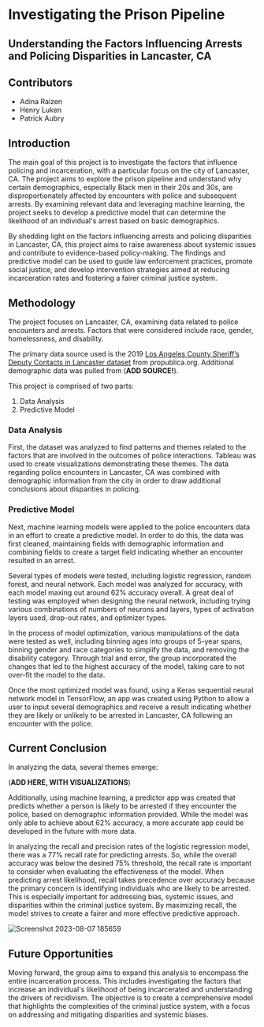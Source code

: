 # Investigating the Prison Pipeline
## Understanding the Factors Influencing Arrests and Policing Disparities in Lancaster, CA

## Contributors
* Adina Raizen
* Henry Luken
* Patrick Aubry 

## Introduction
The main goal of this project is to investigate the factors that influence policing and incarceration, with a particular focus on the city of Lancaster, CA. The project aims to explore the prison pipeline and understand why certain demographics, especially Black men in their 20s and 30s, are disproportionately affected by encounters with police and subsequent arrests. By examining relevant data and leveraging machine learning, the project seeks to develop a predictive model that can determine the likelihood of an individual's arrest based on basic demographics.

By shedding light on the factors influencing arrests and policing disparities in Lancaster, CA, this project aims to raise awareness about systemic issues and contribute to evidence-based policy-making. The findings and predictive model can be used to guide law enforcement practices, promote social justice, and develop intervention strategies aimed at reducing incarceration rates and fostering a fairer criminal justice system.

## Methodology
The project focuses on Lancaster, CA, examining data related to police encounters and arrests. Factors that were considered include race, gender, homelessness, and disability. 

The primary data source used is the 2019 [Los Angeles County Sheriff’s Deputy Contacts in Lancaster dataset](https://www.propublica.org/datastore/dataset/los-angeles-county-sheriffs-deputy-contacts-in-lancaster) from propublica.org. Additional demographic data was pulled from (**ADD SOURCE!**).

This project is comprised of two parts:
1. Data Analysis
2. Predictive Model

### Data Analysis
First, the dataset was analyzed to find patterns and themes related to the factors that are involved in the outcomes of police interactions. Tableau was used to create visualizations demonstrating these themes. The data regarding police encounters in Lancaster, CA was combined with demographic information from the city in order to draw additional conclusions about disparities in policing.

### Predictive Model
Next, machine learning models were applied to the police encounters data in an effort to create a predictive model. In order to do this, the data was first cleaned, maintaining fields with demographic information and combining fields to create a target field indicating whether an encounter resulted in an arrest. 

Several types of models were tested, including logistic regression, random forest, and neural network. Each model was analyzed for accuracy, with each model maxing out around 62% accuracy overall. A great deal of testing was employed when designing the neural network, including trying various combinations of numbers of neurons and layers, types of activation layers used, drop-out rates, and optimizer types. 

In the process of model optimization, various manipulations of the data were tested as well, including binning ages into groups of 5-year spans, binning gender and race categories to simplify the data, and removing the disability category. Through trial and error, the group incorporated the changes that led to the highest accuracy of the model, taking care to not over-fit the model to the data. 

Once the most optimized model was found, using a Keras sequential neural network model in TensorFlow, an app was created using Python to allow a user to input several demographics and receive a result indicating whether they are likely or unlikely to be arrested in Lancaster, CA following an encounter with the police.

## Current Conclusion
In analyzing the data, several themes emerge:

(**ADD HERE, WITH VISUALIZATIONS**)

Additionally, using machine learning, a predictor app was created that predicts whether a person is likely to be arrested if they encounter the police, based on demographic information provided. While the model was only able to achieve about 62% accuracy, a more accurate app could be developed in the future with more data.

In analyzing the recall and precision rates of the logistic regression model, there was a 77% recall rate for predicting arrests. So, while the overall accuracy was below the desired 75% threshold, the recall rate is important to consider when evaluating the effectiveness of the model. When predicting arrest likelihood, recall takes precedence over accuracy because the primary concern is identifying individuals who are likely to be arrested. This is especially important for addressing bias, systemic issues, and disparities within the criminal justice system. By maximizing recall, the model strives to create a fairer and more effective predictive approach.

![Screenshot 2023-08-07 185659](https://github.com/Mangocircle/PrisonPrediction/assets/121266277/a4fbb927-46f2-4457-ba9e-016f877a3fbb)

## Future Opportunities
Moving forward, the group aims to expand this analysis to encompass the entire incarceration process. This includes investigating the factors that increase an individual's likelihood of being incarcerated and understanding the drivers of recidivism. The objective is to create a comprehensive model that highlights the complexities of the criminal justice system, with a focus on addressing and mitigating disparities and systemic biases.
